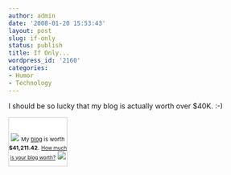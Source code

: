 ```yaml
---
author: admin
date: '2008-01-20 15:53:43'
layout: post
slug: if-only
status: publish
title: If Only...
wordpress_id: '2160'
categories:
- Humor
- Technology
---
```

I should be so lucky that my blog is actually worth over $40K. :-)
<div style="border: 1px solid #cccccc; padding: 0pt 0pt 10px; background-color: white; width: 115px; text-align: center">&nbsp;</p>
<div style="margin: 0pt"><a href="http://www.business-opportunities.biz/"><img src="http://images.business-opportunities.biz/blogworth/gw.jpg" style="border: 0pt none " /></a>
<span style="font-size: 11px">My <a href="http://arcanology.com">blog</a> is worth <strong>$41,211.42</strong>.</span>
<span style="font-size: 10px"><a href="http://www.business-opportunities.biz/projects/how-much-is-your-blog-worth/">How much is your blog worth?</a></span>
<a href="http://www.technorati.com/" style="border: 0px none "><img src="http://technorati.com/pix/tech-logo-embed.gif" style="border: 0px none " /></a></div></div>
